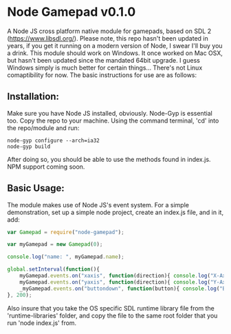 # Node Gamepad v0.1.0

A Node JS cross platform native module for gamepads, based on SDL 2 (https://www.libsdl.org/). Please note, this repo hasn't been updated in years, if you get it running on a modern version of Node, I swear I'll buy you a drink.
This module should work on Windows. It once worked on Mac OSX, but hasn't been updated since the mandated 64bit upgrade. I guess Windows simply is much better for certain things... There's not Linux comaptibility for now. The basic instructions for use are as follows:

## Installation:
Make sure you have Node JS installed, obviously. Node-Gyp is essential too.
Copy the repo to your machine. Using the command terminal, 'cd' into the repo/module and run:

```
node-gyp configure --arch=ia32
node-gyp build
```

After doing so, you should be able to use the methods found in index.js.
NPM support coming soon.

## Basic Usage:
The module makes use of Node JS's event system. For a simple demonstration, set up a simple node project, create an index.js file, and in it, add:

```javascript
var Gamepad = require("node-gamepad");

var myGamepad = new Gamepad(0);

console.log("name: ", myGamepad.name);

global.setInterval(function(){
    myGamepad.events.on("xaxis", function(direction){ console.log("X-Axis: ", direction); });
    myGamepad.events.on("yaxis", function(direction){ console.log("Y-Axis: ", direction); });
    _myGamepad.events.on("buttondown", function(button){ console.log("Button: ", direction); })
}, 200);
```

Also insure that you take the OS specific SDL runtime library file from the 'runtime-libraries' folder, and copy the file to the same root folder that you run 'node index.js' from.
